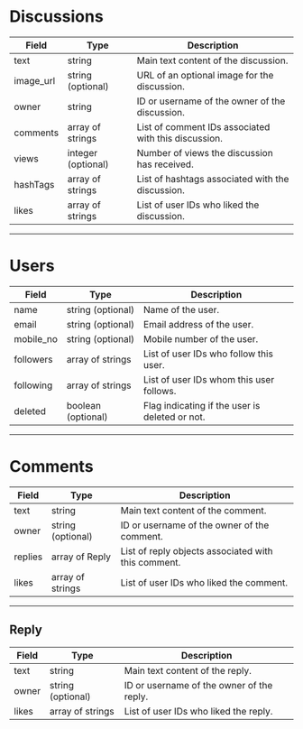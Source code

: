 # Discussions

| Field      | Type               | Description                            |
|------------|--------------------|----------------------------------------|
| text       | string             | Main text content of the discussion.    |
| image_url  | string (optional)  | URL of an optional image for the discussion. |
| owner      | string             | ID or username of the owner of the discussion. |
| comments   | array of strings   | List of comment IDs associated with this discussion. |
| views      | integer (optional) | Number of views the discussion has received. |
| hashTags   | array of strings   | List of hashtags associated with the discussion. |
| likes      | array of strings   | List of user IDs who liked the discussion. |

---

# Users

| Field       | Type               | Description                            |
|-------------|--------------------|----------------------------------------|
| name        | string (optional)  | Name of the user.                       |
| email       | string (optional)  | Email address of the user.              |
| mobile_no   | string (optional)  | Mobile number of the user.              |
| followers   | array of strings   | List of user IDs who follow this user.  |
| following   | array of strings   | List of user IDs whom this user follows. |
| deleted     | boolean (optional) | Flag indicating if the user is deleted or not. |

---

# Comments

| Field      | Type               | Description                            |
|------------|--------------------|----------------------------------------|
| text       | string             | Main text content of the comment.       |
| owner      | string (optional)  | ID or username of the owner of the comment. |
| replies    | array of Reply     | List of reply objects associated with this comment. |
| likes      | array of strings   | List of user IDs who liked the comment. |

---

## Reply

| Field      | Type               | Description                            |
|------------|--------------------|----------------------------------------|
| text       | string             | Main text content of the reply.         |
| owner      | string (optional)  | ID or username of the owner of the reply. |
| likes      | array of strings   | List of user IDs who liked the reply.   |

